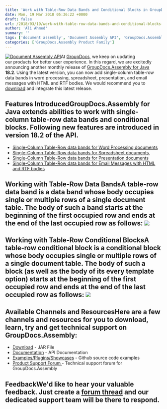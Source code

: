 ```yaml
---
title: 'Work with Table-Row Data Bands and Conditional Blocks in GroupDocs.Assembly for Java 18.2'
date: Mon, 19 Mar 2018 05:36:22 +0000
draft: false
url: /2018/03/19/work-with-table-row-data-bands-and-conditional-blocks-in-groupdocs.assembly-for-java-18.2/
author: 'Ali Ahmed'
summary: ''
tags: ['document assembly', 'Document Assembly API', 'GroupDocs.Assembly for Java']
categories: ['GroupDocs.Assembly Product Family']
---
```


[![Document Assembly API](http://blog.groupdocs.com/wp-content/uploads/sites/4/2017/03/groupdocs-assembly-java-1.png)](https://www.groupdocs.com/products/assembly/java)At [GroupDocs](https://www.groupdocs.com/), we keep on updating our products for better user experience. In this regard, we are excitedly announcing another monthly release of [GroupDocs.Assembly for Java](https://products.groupdocs.com/assembly/java) **18.2**. Using the latest version, you can now add single-column table-row data bands in word processing, spreadsheet, presentation, and email messages with HTML and RTF bodies. We would recommend you to [download](https://downloads.groupdocs.com/assembly/java) and integrate this latest release.

## Features IntroducedGroupDocs.Assembly for Java extends abilities to work with single-column table-row data bands and conditional blocks. Following new features are introduced in version 18.2 of the API.

*   [Single-Column Table-Row data bands for Word Processing documents](https://docs.groupdocs.com/display/assemblyjava/Working+with+Word+Processing+Documents)
*   [Single-Column Table-Row data bands for Spreadsheet documents ](https://docs.groupdocs.com/display/assemblyjava/Working+with+Spreadsheet+Documents)
*   [Single-Column Table-Row data bands for Presentation documents](https://docs.groupdocs.com/display/assemblyjava/Working+with+Presentation+Documents)
*   [Single-Column Table-Row data bands for Email Messages with HTML and RTF bodies](https://docs.groupdocs.com/display/assemblyjava/Working+with+Email+Messages)

## Working with Table-Row Data BandsA table-row data band is a data band whose body occupies single or multiple rows of a single document table. The body of such a band starts at the beginning of the first occupied row and ends at the end of the last occupied row as follows: ![](http://blog.groupdocs.com/wp-content/uploads/sites/4/2018/03/table-1.png)

## Working with Table-Row Conditional BlocksA table-row conditional block is a conditional block whose body occupies single or multiple rows of a single document table. The body of such a block (as well as the body of its every template option) starts at the beginning of the first occupied row and ends at the end of the last occupied row as follows: ![](http://blog.groupdocs.com/wp-content/uploads/sites/4/2018/03/table-2.png)

## Available Channels and ResourcesHere are a few channels and resources for you to download, learn, try and get technical support on GroupDocs.Assembly:

*   [Download](https://downloads.groupdocs.com/assembly/java "GroupDocs.Assembly for Java Downloads") - JAR File
*   [Documentation](https://docs.groupdocs.com/display/assemblyjava/Home "GroupDocs.Assembly for Java Documentation") - API Documentation
*   [Examples/Plugins/Showcases](https://github.com/groupdocs-assembly/GroupDocs.Assembly-for-Java "Document Generation for Java examples and showcases") - Github source code examples
*   [Product Support Forum ](https://forum.groupdocs.com/c/assembly "GroupDocs.Assembly for Java Support forum")\- Technical support forum for GroupDocs.Assembly

## FeedbackWe'd like to hear your valuable feedback. Just create a [forum thread](https://forum.groupdocs.com/c/assembly "Technical Support Forum") and our dedicated support team will be there to respond.





